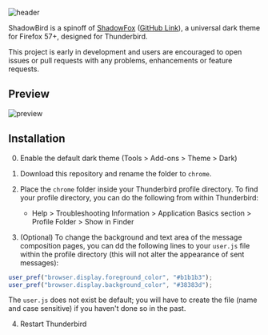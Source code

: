 ![header](.github/header.png)

ShadowBird is a spinoff of [ShadowFox](https://overdodactyl.github.io/ShadowFox/) ([GitHub Link](https://github.com/overdodactyl/ShadowFox)), a universal dark theme for Firefox 57+, designed for Thunderbird.  

This project is early in development and users are encouraged to open issues or pull requests with any problems, enhancements or feature requests.  

## Preview

![preview](.github/preview.png)


## Installation

0. Enable the default dark theme (Tools > Add-ons > Theme > Dark)

1. Download this repository and rename the folder to `chrome`.

2. Place the `chrome` folder inside your Thunderbird profile directory. To find your profile directory, you can do the following from within Thunderbird:

	- Help > Troubleshooting Information > Application Basics section > Profile Folder > Show in Finder

3. (Optional) To change the background and text area of the message composition pages, you can dd the following lines to your `user.js` file within the profile directory (this will not alter the appearance of sent messages):

```js
user_pref("browser.display.foreground_color", "#b1b1b3");
user_pref("browser.display.background_color", "#38383d");
```

The `user.js` does not exist be default; you will have to create the file (name and case sensitive) if you haven't done so in the past. 

4. Restart Thunderbird
